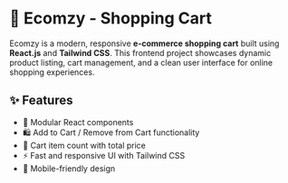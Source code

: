 # 🛒 Ecomzy - Shopping Cart

Ecomzy is a modern, responsive **e-commerce shopping cart** built using **React.js** and **Tailwind CSS**. This frontend project showcases dynamic product listing, cart management, and a clean user interface for online shopping experiences.

## ✨ Features

- 🧩 Modular React components
- 🛍️ Add to Cart / Remove from Cart functionality
- 🔢 Cart item count with total price
- ⚡ Fast and responsive UI with Tailwind CSS
- 📱 Mobile-friendly design
